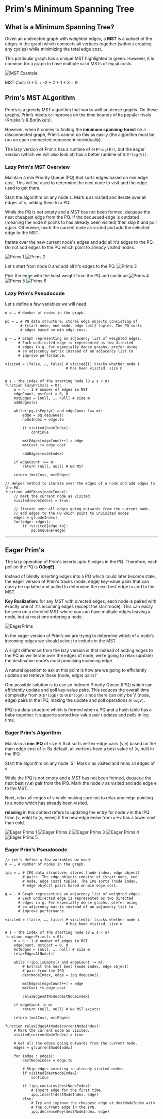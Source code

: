 # Prim's Minimum Spanning Tree

## What is a Minimum Spanning Tree?

Given an undirected graph with weighted edges, a **MST** is a subset of the edges in the graph which connects all vertices together (without creating any cycles) while minimizing the total edge cost.

This particular graph has a unique MST highlighted in green. However, it is common for a graph to have multiple valid MSTs of equal costs.

![MST Example](../Images/MSTExample.png)

MST Cost: 0 + 5 + -2 + 2 + 1 + 3 = 9

## Prim's MST ALgorithm

Prim’s is a greedy MST algorithm that works well on dense graphs. On these graphs, Prim’s meets or improves on the time bounds of its popular rivals (Kruskal’s & Borůvka’s).

However, when it comes to finding the **minimum spanning forest** on a disconnected graph, Prim’s cannot do this as easily (the algorithm must be run on each connected component individually).

The lazy version of Prim’s has a runtime of `O(E*log(E))`, but the eager version (which we will also look at) has a better runtime of `O(E*log(V))`.

### Lazy Prim's MST Overview

Maintain a min Priority Queue (PQ) that sorts edges based on min edge cost. This will be used to determine the next node to visit and the edge used to get there.

Start the algorithm on any node s. Mark **s** as visited and iterate over all edges of s, adding them to a PQ.

While the PQ is not empty and a MST has not been formed, dequeue the next cheapest edge from the PQ. If the dequeued edge is outdated (meaning the node it points to has already been visited) then skip it and poll again. Otherwise, mark the current node as visited and add the selected edge to the MST.

Iterate over the new current node's edges and add all it's edges to the PQ. Do not add edges to the PQ which point to already visited nodes.

![Prims 1](../Images/Prims1.png)
![Prims 2](../Images/Prims2.png)

Let's start from node 0 and add all it's edges to the PQ.
![Prims 3](../Images/Prims3.png)

Pick the edge with the least weight from the PQ and continue
![Prims 4](../Images/Prims4.png)
![Prims 5](../Images/Prims5.png)
![Prims 6](../Images/Prims6.png)

### Lazy Prim's Pseudocode

Let's define a few variables we will need

```code
n = … # Number of nodes in the graph.

pq = … # PQ data structure; stores edge objects consisting of
       # {start node, end node, edge cost} tuples. The PQ sorts
       # edges based on min edge cost.

g = … # Graph representing an adjacency list of weighted edges.
      # Each undirected edge is represented as two directed
      # edges in g. For especially dense graphs, prefer using
      # an adjacency matrix instead of an adjacency list to
      # improve performance.

visited = [false, …, false] # visited[i] tracks whether node i
                            # has been visited; size n


# s - the index of the starting node (0 ≤ s < n)
function lazyPrims(s = 0):
    m = n - 1 # number of edges in MST
    edgeCount, mstCost = 0, 0
    mstEdges = [null, …, null] # size m
    addEdges(s)

    while(!pq.isEmpty() and edgeCount !== m):
        edge = pq.dequeue()
        nodeIndex = edge.to

        if visited[nodeIndex]:
            continue

        mstEdges[edgeCount++] = edge
        mstCost += edge.cost

        addEdges(nodeIndex)

    if edgeCount !== m:
        return (null, null) # NO MST

    return (mstCost, mstEdges)

// Helper method to iterate over the edges of a node and add edges to the PQ:
function addEdges(nodeIndex):
    // mark the current node as visited
    visited[nodeIndex] = true;

    // Iterate over all edges going outwards from the current node.
    // add edges to the PQ which point to unvisited nodes
    edges = g[nodeIndex]
    for(edge: edges):
        if !visited[edge.to]:
            pq.enqueue(edge)
```

---

## Eager Prim's

The lazy operation of Prim's inserts upto E edges in the PQ. Therefore, each poll on the PQ is **O(logE)**.

Instead of blindly inserting edges into a PQ which could later become stale, the eager version of Prim's tracks (node, edge) key-value pairs that can easily be updated and polled to determine the next best edge to add to the MST.

**Key Realization:** for any MST with directed edges, each node is paired with exactly one of it's incoming edges (except the start node).
This can easily be seen on a directed MST where you can have multiple edges leaving a node, but at most one entering a node.

![EagerPrims](../Images/EagerPrims.png)

In the eager version of Prim’s we are trying to determine which of a node’s incoming edges we should select to include in the MST.

A slight difference from the lazy version is that instead of adding edges to the PQ as we iterate over the edges of node, we’re going to relax (update) the destination node’s most promising incoming edge.

A natural question to ask at this point is how are we going to efficiently update and retrieve these (node, edge) pairs?

One possible solution is to use an Indexed Priority Queue (IPQ) which can efficiently update and poll key-value pairs. This reduces the overall time complexity from `O(E*logE)` to `O(E*logV)` since there can only be V (node, edge) pairs in the IPQ, making the update and poll operations `O(logV)`.

IPQ is a data structure which is formed when a PQ and a hash table has a baby together. It supports sorted key value pair updates and polls in log time.

### Eager Prim's Algorithm

Maintain a **min IPQ** of size V that sorts vertex-edge pairs (v,e) based on the main edge cost of e. By default, all vertices have a best value of (v, null) in the IPQ.

Start the algorithm on any node 'S'. Mark s as visited and relax all edges of s.

While the IPQ is not empty and a MST has not been formed, dequeue the next best (v,e) pair from the IPQ. Mark the node v as visited and add edge e to the MST.

Next, relax all edges of v while making sure not to relax any edge pointing to a node which has already been visited.

**relaxing** in this context refers to updating the entry for node v in the IPQ from (v, eold) to (v, enew) if the new edge enew from u->v has a lower cost than eold.

![Eager Prims 1](../Images/EagerPrims1.png)
![Eager Prims 2](../Images/EagerPrims2.png)
![Eager Prims 3](../Images/EagerPrims3.png)
![Eager Prims 4](../Images/EagerPrims4.png)
![Eager Prims 5](../Images/EagerPrims5.png)

### Eager Prim's Pseudocode

```code
// Let's define a few variables we need:
n = … # Number of nodes in the graph.

ipq = … # IPQ data structure; stores (node index, edge object)
        # pairs. The edge objects consist of {start node, end
        # node, edge cost} tuples. The IPQ sorts (node index,
        # edge object) pairs based on min edge cost.

g = … # Graph representing an adjacency list of weighted edges.
      # Each undirected edge is represented as two directed
      # edges in g. For especially dense graphs, prefer using
      # an adjacency matrix instead of an adjacency list to
      # improve performance.

visited = [false, …, false] # visited[i] tracks whether node i
                            # has been visited; size n

# s - the index of the starting node (0 ≤ s < n)
function eagerPrims(s = 0):
    m = n - 1 # number of edges in MST
    edgeCount, mstCost = 0, 0
    mstEdges = [null, …, null] # size m
    relaxEdgesAtNode(s)

    while (!ipq.isEmpty() and edgeCount != m):
        # Extract the next best (node index, edge object)
        # pair from the IPQ
        destNodeIndex, edge = ipq.dequeue()

        mstEdges[edgeCount++] = edge
        mstCost += edge.cost

        relaxEdgesAtNode(destNodeIndex)

    if edgeCount != m:
        return (null, null) # No MST exists!

    return (mstCost, mstEdges)

function relaxEdgesAtNode(currentNodeIndex):
    # Mark the current node as visited.
    visited[currentNodeIndex] = true

    # Get all the edges going outwards from the current node.
    edges = g[currentNodeIndex]

    for (edge : edges):
        destNodeIndex = edge.to

        # Skip edges pointing to already visited nodes.
        if visited[destNodeIndex]:
            continue

        if !ipq.contains(destNodeIndex):
            # Insert edge for the first time.
            ipq.insert(destNodeIndex, edge)
        else:
            # Try and improve the cheapest edge at destNodeIndex with
            # the current edge in the IPQ.
            ipq.decreaseKey(destNodeIndex, edge)
```
